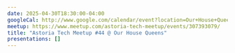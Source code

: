 ```yaml
---
date: 2025-04-30T18:30:00-04:00
googleCal: http://www.google.com/calendar/event?location=Our+House+Queens+-+23-71+31st+St+-+Queens+County%2C+NY&action=TEMPLATE&sprop=name%3AAstoria+Tech+Meetup&sprop=website%3Ahttps%3A%2F%2Fwww.meetup.com%2Fastoria-tech-meetup%2Fevents%2F307393079&details=Our+April+meetup+will+be+on+Wed%2C+April+30th+at+6%3A30pm.&text=Astoria+Tech+Meetup+%2343+%40+Our+House+Queens&dates=20250430T223000Z%2F20250501T003000Z
meetup: https://www.meetup.com/astoria-tech-meetup/events/307393079/
title: "Astoria Tech Meetup #44 @ Our House Queens"
presentations: []
---
```

